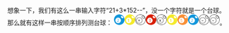 想象一下，我们有这么一串输入字符“21+3*152--”，没一个字符就是一个台球。那么就有这样一串按顺序排列测台球：
<img src="./img/ball-2.png" width="24px"><img src="./img/ball-1.png" width="24px"><img src="./img/ball-add.png" width="24px"><img src="./img/ball-3.png" width="24px"><img src="./img/ball-mul.png" width="24px"><img src="./img/ball-1.png" width="24px"><img src="./img/ball-5.png" width="24px"><img src="./img/ball-2.png" width="24px"><img src="./img/ball-sub.png" width="24px"><img src="./img/ball-sub.png" width="24px">。